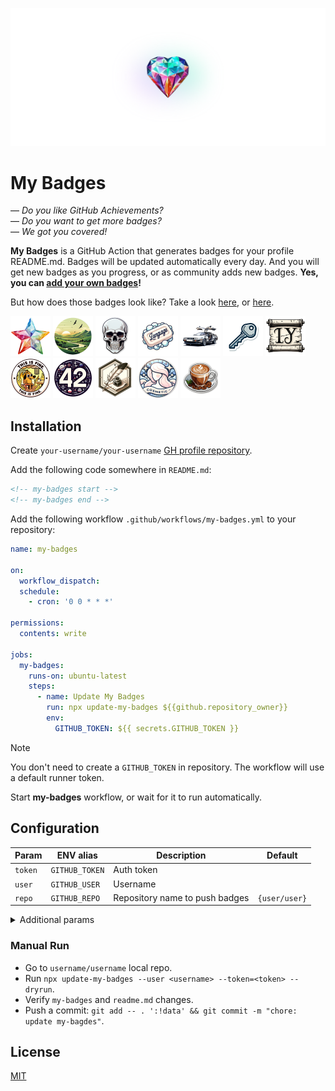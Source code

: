 <a href="https://github.com/my-badges/my-badges"><img src=".github/my-badges.png" alt="My Badges"></a>

# My Badges

— _Do you like GitHub Achievements?_  
— _Do you want to get more badges?_  
— _We got you covered!_

**My Badges** is a GitHub Action that generates badges for your profile README.md.
Badges will be updated automatically every day. And you will get new badges as you progress, or
as community adds new badges. **Yes, you can [add your own badges](CONTRIBUTING.md)!**

But how does those badges look like? Take a look [here](https://github.com/antonmedv),
or [here](https://github.com/antongolub).

<p>
<img src="badges/stars/stars-20000.png" alt="stars-20000" width="64">
<img src="badges/time-of-commit/morning-commits.png" alt="morning-commits" width="64">
<img src="badges/dead-commit/dead-commit.png" alt="dead-commit" width="64">
<img src="badges/bad-words/bad-words.png" alt="bad-words" width="64">
<img src="badges/delorean/delorean.png" alt="delorean" width="64">
<img src="badges/public-keys/public-keys-1.png" alt="public-keys-1" width="64">
<img src="badges/old-issue/old-issue-1.png" alt="old-issue-1" width="64">
<img src="badges/this-is-fine/this-is-fine.png" alt="this-is-fine" width="64">
<img src="badges/the-ultimate-question/the-ultimate-question.png" alt="the-ultimate-question" width="64">
<img src="badges/favorite-word/favorite-word.png" alt="favorite-word" width="64">
<img src="badges/cosmetic-commit/cosmetic-commit.png" alt="cosmetic-commit" width="64">
<img src="badges/cafe-commit/cafe-commit.png" alt="cafe-commit" width="64">
</p>

## Installation

Create `your-username/your-username` [GH profile repository](https://docs.github.com/en/account-and-profile/setting-up-and-managing-your-github-profile/customizing-your-profile/managing-your-profile-readme).

Add the following code somewhere in `README.md`:

```html
<!-- my-badges start -->
<!-- my-badges end -->
```

Add the following workflow `.github/workflows/my-badges.yml` to your repository:

```yaml
name: my-badges

on:
  workflow_dispatch:
  schedule:
    - cron: '0 0 * * *'

permissions:
  contents: write

jobs:
  my-badges:
    runs-on: ubuntu-latest
    steps:
      - name: Update My Badges
        run: npx update-my-badges ${{github.repository_owner}}
        env:
          GITHUB_TOKEN: ${{ secrets.GITHUB_TOKEN }}
```

> [!NOTE]
> You don't need to create a `GITHUB_TOKEN` in repository. The workflow will use a default runner token.

Start **my-badges** workflow, or wait for it to run automatically.

## Configuration

| Param   | ENV alias      | Description                    | Default       |
|---------|----------------|--------------------------------|---------------|
| `token` | `GITHUB_TOKEN` | Auth token                     |               |
| `user`  | `GITHUB_USER`  | Username                       |               |
| `repo`  | `GITHUB_REPO`  | Repository name to push badges | `{user/user}` |

<details>
<summary>Additional params</summary>

| Param     | Description                                                                                                                                             | Default |
|-----------|---------------------------------------------------------------------------------------------------------------------------------------------------------|---------|
| `data`    | Path to JSON to generate badges. If empty, required data will be obtained from the GH API                                                               |         |
| `size`    | Badge size for README.md, px                                                                                                                            | 64      |
| `dryrun`  | Generate badges, but skip pushing them to git                                                                                                           |         |
| `pick`    | List of badges to pick. Pass `--pick="a-commit,ab-commit,revert-revert-commit"` to generate only the specified entries. If empty gets all of them       |         |
| `omit`    | List of badges to exclude. For example, if you're too shy to flex your stars: `--omit:stars-100,stars-500,stars-1000` or even shorter `--omit:stars-*`  |         |
| `compact` | Represent the highest tier badges in README.md. For example, If you have both `stars-100` and `stars-500` achievements, only the last one will be shown |         |

</details>

### Manual Run

- Go to `username/username` local repo.
- Run `npx update-my-badges --user <username> --token=<token> --dryrun`.
- Verify `my-badges` and `readme.md` changes.
- Push a commit: `git add -- . ':!data' && git commit -m "chore: update my-bagdes"`.

## License

[MIT](LICENSE)
